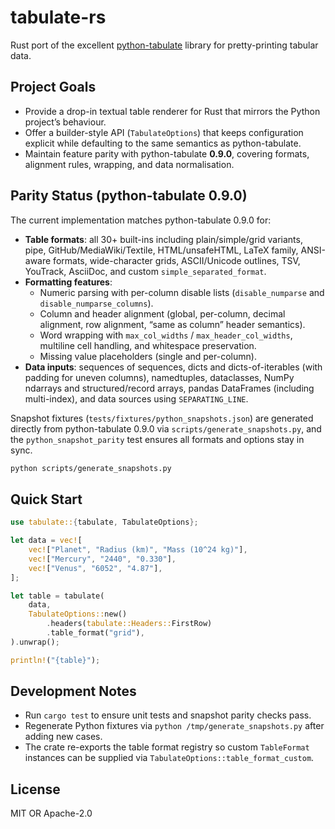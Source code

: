 # tabulate-rs

Rust port of the excellent [python-tabulate](https://github.com/astanin/python-tabulate) library for pretty-printing tabular data.

## Project Goals

- Provide a drop-in textual table renderer for Rust that mirrors the Python project’s behaviour.
- Offer a builder-style API (`TabulateOptions`) that keeps configuration explicit while defaulting to the same semantics as python-tabulate.
- Maintain feature parity with python-tabulate **0.9.0**, covering formats, alignment rules, wrapping, and data normalisation.

## Parity Status (python-tabulate 0.9.0)

The current implementation matches python-tabulate 0.9.0 for:

- **Table formats**: all 30+ built-ins including plain/simple/grid variants, pipe, GitHub/MediaWiki/Textile, HTML/unsafeHTML, LaTeX family, ANSI-aware formats, wide-character grids, ASCII/Unicode outlines, TSV, YouTrack, AsciiDoc, and custom `simple_separated_format`.
- **Formatting features**:
  - Numeric parsing with per-column disable lists (`disable_numparse` and `disable_numparse_columns`).
  - Column and header alignment (global, per-column, decimal alignment, row alignment, “same as column” header semantics).
  - Word wrapping with `max_col_widths` / `max_header_col_widths`, multiline cell handling, and whitespace preservation.
  - Missing value placeholders (single and per-column).
- **Data inputs**: sequences of sequences, dicts and dicts-of-iterables (with padding for uneven columns), namedtuples, dataclasses, NumPy ndarrays and structured/record arrays, pandas DataFrames (including multi-index), and data sources using `SEPARATING_LINE`.

Snapshot fixtures (`tests/fixtures/python_snapshots.json`) are generated directly from python-tabulate 0.9.0 via `scripts/generate_snapshots.py`, and the `python_snapshot_parity` test ensures all formats and options stay in sync.

```bash
python scripts/generate_snapshots.py
```

## Quick Start

```rust
use tabulate::{tabulate, TabulateOptions};

let data = vec![
    vec!["Planet", "Radius (km)", "Mass (10^24 kg)"],
    vec!["Mercury", "2440", "0.330"],
    vec!["Venus", "6052", "4.87"],
];

let table = tabulate(
    data,
    TabulateOptions::new()
        .headers(tabulate::Headers::FirstRow)
        .table_format("grid"),
).unwrap();

println!("{table}");
```

## Development Notes

- Run `cargo test` to ensure unit tests and snapshot parity checks pass.
- Regenerate Python fixtures via `python /tmp/generate_snapshots.py` after adding new cases.
- The crate re-exports the table format registry so custom `TableFormat` instances can be supplied via `TabulateOptions::table_format_custom`.

## License

MIT OR Apache-2.0
